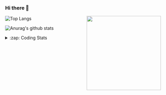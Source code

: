 ### Hi there 👋

<!--
**tao8687/tao8687** is a ✨ _special_ ✨ repository because its `README.md` (this file) appears on your GitHub profile.

Here are some ideas to get you started:

- 🔭 I’m currently working on ...
- 🌱 I’m currently learning ...
- 👯 I’m looking to collaborate on ...
- 🤔 I’m looking for help with ...
- 💬 Ask me about ...
- 📫 How to reach me: ...
- 😄 Pronouns: ...
- ⚡ Fun fact: ...
-->

<img align='right' src="https://media.giphy.com/media/M9gbBd9nbDrOTu1Mqx/giphy.gif" width="240">

  
![Top Langs](https://github-readme-stats.vercel.app/api/top-langs/?username=tao8687&layout=compact&title_color=23238E&text_color=A67D3D)

![Anurag's github stats](https://github-readme-stats.vercel.app/api?username=tao8687&show_icons=true&&text_color=A67D3D&title_color=23238E&show_icons=false&count_private=true&hide=stars)

<details>
  <summary>:zap: Coding Stats</summary>
  <br>
    
<!--START_SECTION:waka-->

```txt
From: 20 November 2024 - To: 27 November 2024

C                  1 hr 4 mins     ████████▓░░░░░░░░░░░░░░░░   34.80 %
Other              36 mins         █████░░░░░░░░░░░░░░░░░░░░   19.61 %
C++                31 mins         ████▒░░░░░░░░░░░░░░░░░░░░   17.13 %
Markdown           27 mins         ███▓░░░░░░░░░░░░░░░░░░░░░   14.68 %
Python             10 mins         █▒░░░░░░░░░░░░░░░░░░░░░░░   05.85 %
```

<!--END_SECTION:waka-->
</details>

